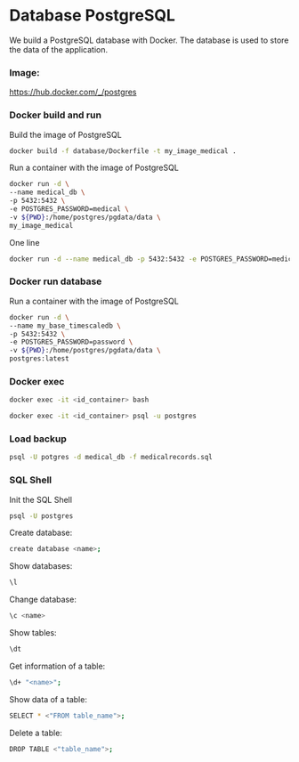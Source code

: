 # Database PostgreSQL
We build a PostgreSQL database with Docker. The database is used to store the data of the application.

### Image:

https://hub.docker.com/_/postgres

### Docker build and run

Build the image of PostgreSQL

```bash
docker build -f database/Dockerfile -t my_image_medical .
```

Run a container with the image of PostgreSQL

```bash
docker run -d \
--name medical_db \
-p 5432:5432 \
-e POSTGRES_PASSWORD=medical \
-v ${PWD}:/home/postgres/pgdata/data \
my_image_medical
```

One line

```bash
docker run -d --name medical_db -p 5432:5432 -e POSTGRES_PASSWORD=medical -v ${PWD}:/home/postgres/pgdata/data my_image_medical
```

### Docker run database

Run a container with the image of PostgreSQL


```bash
docker run -d \
--name my_base_timescaledb \
-p 5432:5432 \
-e POSTGRES_PASSWORD=password \
-v ${PWD}:/home/postgres/pgdata/data \
postgres:latest
```

### Docker exec

```bash
docker exec -it <id_container> bash
```

```bash
docker exec -it <id_container> psql -u postgres
```

### Load backup

```bash
psql -U potgres -d medical_db -f medicalrecords.sql
```

### SQL Shell

Init the SQL Shell

```bash
psql -U postgres
```

Create database:

```bash
create database <name>;
```

Show databases:

```bash
\l
```

Change database:

```bash
\c <name>
```

Show tables:

```bash
\dt
```

Get information of a table:

```bash
\d+ "<name>";
```

Show data of a table:

```bash
SELECT * <"FROM table_name">;
```

Delete a table:

```bash
DROP TABLE <"table_name">;
```